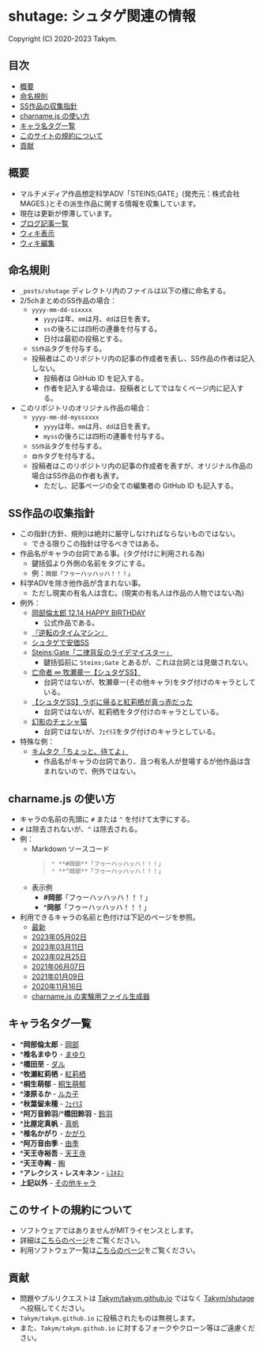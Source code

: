 # shutage: シュタゲ関連の情報
Copyright (C) 2020-2023 Takym.

## 目次
* [概要](#summary)
* [命名規則](#naming_convention)
* [SS作品の収集指針](#collection_guidelines)
* [charname.js の使い方](#charname)
* [キャラ名タグ一覧](#charname_tags)
* [このサイトの規約について](#terms)
* [貢献](#contribution)

## 概要 <a id="summary"></a>
* マルチメディア作品想定科学ADV「STEINS;GATE」(発売元：株式会社MAGES.)とその派生作品に関する情報を収集しています。
* 現在は更新が停滞しています。
* [ブログ記事一覧](./posts.md)
* [ウィキ表示](https://takym.github.io/wiki/shutage)
* [ウィキ編集](https://github.com/Takym/shutage/wiki)

## 命名規則 <a id="naming_convention"></a>
* `_posts/shutage` ディレクトリ内のファイルは以下の様に命名する。
* 2/5chまとめのSS作品の場合：
	* `yyyy-mm-dd-ssxxxx`
		* `yyyy`は年、`mm`は月、`dd`は日を表す。
		* `ss`の後ろには四桁の連番を付与する。
		* 日付は最初の投稿とする。
	* `SS作品`タグを付与する。
	* 投稿者はこのリポジトリ内の記事の作成者を表し、SS作品の作者は記入しない。
		* 投稿者は GitHub ID を記入する。
		* 作者を記入する場合は、投稿者としてではなくページ内に記入する。
* このリポジトリのオリジナル作品の場合：
	* `yyyy-mm-dd-myssxxxx`
		* `yyyy`は年、`mm`は月、`dd`は日を表す。
		* `myss`の後ろには四桁の連番を付与する。
	* `SS作品`タグを付与する。
	* `自作`タグを付与する。
	* 投稿者はこのリポジトリ内の記事の作成者を表すが、オリジナル作品の場合はSS作品の作者も表す。
		* ただし、記事ページの全ての編集者の GitHub ID も記入する。

## SS作品の収集指針 <a id="collection_guidelines"></a>
* この指針(方針、規則)は絶対に厳守しなければならないものではない。
	* できる限りこの指針は守るべきではある。
* 作品名がキャラの台詞である事。(タグ付けに利用される為)
	* 鍵括弧より外側の名前をタグにする。
	* 例：`岡部「フゥーハッハッハ！！！」`
* 科学ADVを除き他作品が含まれない事。
	* ただし現実の有名人は含む。(現実の有名人は作品の人物ではない為)
* 例外：
	* [岡部倫太郎 12.14 HAPPY BIRTHDAY](https://takym.github.io/blog/shutage/2017/12/14/ss0000.html)
		* 公式作品である。
	* [『逆転のタイムマシン』](https://takym.github.io/blog/shutage/2017/05/20/ss0001.html)
	* [シュタゲで安価SS](https://takym.github.io/blog/shutage/2016/01/23/ss0000.html)
	* [Steins;Gate「二律背反のライデマイスター」](https://takym.github.io/blog/shutage/2015/09/27/ss0000.html)
		* 鍵括弧前に `Steins;Gate` とあるが、これは台詞とは見做されない。
	* [亡命者 ∞ 牧瀬章一【シュタゲSS】](https://takym.github.io/blog/shutage/2015/10/11/ss0000.html)
		* 台詞ではないが、牧瀬章一(その他キャラ)をタグ付けのキャラとしている。
	* [【シュタゲSS】ラボに帰ると紅莉栖が真っ赤だった](https://takym.github.io/blog/shutage/2015/08/06/ss0000.html)
		* 台詞ではないが、紅莉栖をタグ付けのキャラとしている。
	* [幻影のチェシャ猫](https://takym.github.io/blog/shutage/2015/02/28/ss0000.html)
		* 台詞ではないが、ﾌｪｲﾘｽをタグ付けのキャラとしている。
* 特殊な例：
	* [キムタク「ちょっと、待てよ」](https://takym.github.io/blog/shutage/2016/01/19/ss0000.html)
		* 作品名がキャラの台詞であり、且つ有名人が登場するが他作品は含まれないので、例外ではない。

## charname.js の使い方 <a id="charname"></a>
* キャラの名前の先頭に `#` または `^` を付けて太字にする。
* `#` は除去されないが、`^` は除去される。
* 例：
	* Markdown ソースコード
		>```md
		>* **#岡部**「フゥーハッハッハ！！！」
		>* **^岡部**「フゥーハッハッハ！！！」
		>```
	* 表示例
		* **#岡部**「フゥーハッハッハ！！！」
		* **^岡部**「フゥーハッハッハ！！！」
* 利用できるキャラの名前と色付けは下記のページを参照。
	* [最新](https://takym.github.io/blog/shutage/charname.html)
	* [2023年05月02日](https://takym.github.io/blog/shutage/2023/05/02/charname.html)
	* [2023年03月11日](https://takym.github.io/blog/shutage/2023/03/11/charname.html)
	* [2023年02月25日](https://takym.github.io/blog/shutage/2023/02/25/charname.html)
	* [2021年06月07日](https://takym.github.io/blog/shutage/2021/06/07/charname.html)
	* [2021年01月09日](https://takym.github.io/blog/shutage/2021/01/09/charname.html)
	* [2020年11月16日](https://takym.github.io/blog/shutage/2020/11/16/charname.html)
	* [charname.js の実験用ファイル生成器](./gen_charname.md)

## キャラ名タグ一覧 <a id="charname_tags"></a>
* **^岡部倫太郎**                - [岡部](https://takym.github.io/blog/tags.html#岡部)
* **^椎名まゆり**                - [まゆり](https://takym.github.io/blog/tags.html#まゆり)
* **^橋田至**                    - [ダル](https://takym.github.io/blog/tags.html#ダル)
* **^牧瀬紅莉栖**                - [紅莉栖](https://takym.github.io/blog/tags.html#紅莉栖)
* **^桐生萌郁**                  - [桐生萌郁](https://takym.github.io/blog/tags.html#桐生萌郁)
* **^漆原るか**                  - [ルカ子](https://takym.github.io/blog/tags.html#ルカ子)
* **^秋葉留未穂**                - [ﾌｪｲﾘｽ](https://takym.github.io/blog/tags.html#ﾌｪｲﾘｽ)
* **^阿万音鈴羽**/**^橋田鈴羽**  - [鈴羽](https://takym.github.io/blog/tags.html#鈴羽)
* **^比屋定真帆**                - [真帆](https://takym.github.io/blog/tags.html#真帆)
* **^椎名かがり**                - [かがり](https://takym.github.io/blog/tags.html#かがり)
* **^阿万音由季**                - [由季](https://takym.github.io/blog/tags.html#由季)
* **^天王寺裕吾**                - [天王寺](https://takym.github.io/blog/tags.html#天王寺)
* **^天王寺綯**                  - [綯](https://takym.github.io/blog/tags.html#綯)
* **^アレクシス・レスキネン**    - [ﾚｽｷﾈﾝ](https://takym.github.io/blog/tags.html#ﾚｽｷﾈﾝ)
* **上記以外**                   - [その他キャラ](https://takym.github.io/blog/tags.html#その他キャラ)

## このサイトの規約について <a id="terms"></a>
* ソフトウェアではありませんがMITライセンスとします。
* 詳細は[こちらのページ](./LICENSE.md)をご覧ください。
* 利用ソフトウェア一覧は[こちらのページ](https://takym.github.io/THIRD_PARTY_NOTICE.html)をご覧ください。

## 貢献 <a id="contribution"></a>
* 問題やプルリクエストは [Takym/takym.github.io](https://github.com/Takym/takym.github.io) ではなく [Takym/shutage](https://github.com/Takym/shutage) へ投稿してください。
* `Takym/takym.github.io` に投稿されたものは無視します。
* また、`Takym/takym.github.io` に対するフォークやクローン等はご遠慮ください。
